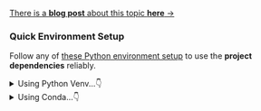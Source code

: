 [There is a **blog post** about this topic **here** →](https://jalcocert.github.io/JAlcocerT/using-langchain-with-pandas-df)


### Quick Environment Setup

Follow any of [these Python environment setup](https://jalcocert.github.io/JAlcocerT/useful-python-stuff/#python-apps-reliability) to use the **project dependencies** reliably.

<details>
  <summary>Using Python Venv...👇</summary>
  &nbsp;


```sh
pip install langchain
```

```sh
#sudo apt install python3.12-venv
python3 -m venv langchainChatDB_venv
#python -m venv langchainChatDB_venv

#Unix
source langchainChatDB_venv/bin/activate
#.\langchainChatDB_venv\Scripts\activate #Windows

pip install -r requirements.txt


source .env
#export OPENAI_API_KEY="your-api-key-here"
#set OPENAI_API_KEY=your-api-key-here
#$env:OPENAI_API_KEY="your-api-key-here"
echo $OPENAI_API_KEY

streamlit run langchain_chat_db.py

# git add .
# git commit -m "better langchain chatdb"
# git push
```

</details>


<details>
  <summary>Using Conda...👇</summary>
  &nbsp;

* Get [MiniConda](http://conda.pydata.org/miniconda.html)

```sh
conda create --name myenv python=3.10
```

```sh
pip install langchain
```

```sh
#sudo apt install python3.12-venv
python3 -m venv langchainChatDB_venv
#python -m venv langchainChatDB_venv

#Unix
source langchainChatDB_venv/bin/activate
#.\langchainChatDB_venv\Scripts\activate #Windows

pip install -r requirements.txt


source .env
#export OPENAI_API_KEY="your-api-key-here"
#set OPENAI_API_KEY=your-api-key-here
#$env:OPENAI_API_KEY="your-api-key-here"
echo $OPENAI_API_KEY

streamlit run langchain_chat_db.py

# git add .
# git commit -m "better langchain chatdb"
# git push
```

</details>